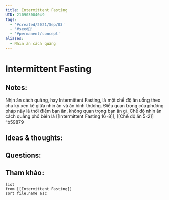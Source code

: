 ```yaml
---
title: Intermittent Fasting
UID: 210903084049
tags:
  - '#created/2021/Sep/03'
  - '#seed🥜'
  - '#permanent/concept'
aliases:
  - Nhịn ăn cách quãng
---
```

# Intermittent Fasting

## Notes:
Nhịn ăn cách quãng, hay Intermittent Fasting, là một chế độ ăn uống theo chu kỳ xen kẽ giữa nhịn ăn và ăn bình thường.
Điều quan trọng của phương pháp này là thời điểm bạn ăn, không quan trọng bạn ăn gì.
Chế độ nhịn ăn cách quãng phổ biến là [[Intermittent Fasting 16-8]], 
[[Chế độ ăn 5-2]] ^b59879

## Ideas & thoughts:

## Questions:


## Tham khảo:
```dataview
list
from [[Intermittent Fasting]]
sort file.name asc
```